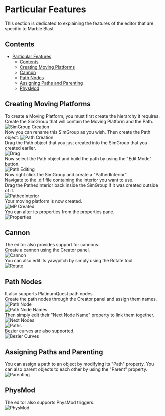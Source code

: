 # Particular Features

This section is dedicated to explaining the features of the editor that are specific to Marble Blast.

## Contents
- [Particular Features](#particular-features)
  - [Contents](#contents)
  - [Creating Moving Platforms](#creating-moving-platforms)
  - [Cannon](#cannon)
  - [Path Nodes](#path-nodes)
  - [Assigning Paths and Parenting](#assigning-paths-and-parenting)
  - [PhysMod](#physmod)

## Creating Moving Platforms
To create a Moving Platform, you must first create the hierarchy it requires.  
Create the SimGroup that will contain the Moving Platform and the Path.  
![SimGroup Creation](image-10.png)  
Now you can rename this SimGroup as you wish. Then create the Path object.
![Path Creation](image-11.png)  
Drag the Path object that you just created into the SimGroup that you created earlier.  
![Drag](image-12.png)  
Now select the Path object and build the path by using the "Edit Mode" button.  
![Path Editing](image-13.png)  
Now right click the SimGroup and create a "PathedInterior".  
Navigate to the .dif file containing the interior you want to use.  
Drag the PathedInterior back inside the SimGroup if it was created outside of it.  
![PathedInterior](image-14.png)  
Your moving platform is now created.  
![MP Created](image-15.png)  
You can alter its properties from the properties pane.  
![Properties](image-16.png)  

## Cannon
The editor also provides support for cannons.  
Create a cannon using the Creator panel.  
![Cannon](image-17.png)  
You can also edit its yaw/pitch by simply using the Rotate tool.  
![Rotate](image-18.png)

## Path Nodes
It also supports PlatinumQuest path nodes.  
Create the path nodes through the Creator panel and assign them names.  
![Path Node](image-19.png)  
![Path Node Names](image-20.png)  
Then simply edit their "Next Node Name" property to link them together.  
![Next Nodes](image-21.png)  
![Paths](image-22.png)  
Bezier curves are also supported.  
![Bezier Curves](image-23.png)  

## Assigning Paths and Parenting
You can assign a path to an object by modifying its "Path" property.  You can also parent objects to each other by using the "Parent" property.  
![Parenting](image-24.png)  

## PhysMod
The editor also supports PhysMod triggers.  
![PhysMod](image-25.png)
